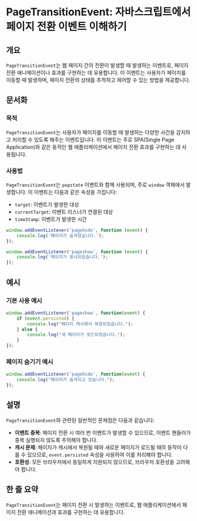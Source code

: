 <!--
Meta Description: # PageTransitionEvent: 자바스크립트에서 페이지 전환 이벤트 이해하기 ## 개요 `PageTransitionEvent`는 웹 페이지 간의 전환이 발생할 때 발생하는 이벤트로, 페이지 전환 애니메이션이나 효과를 구현하는 데 유용합니다. 이 이벤트는 사용자...
Meta Keywords: 페이지, pagetransitionevent, event, 페이지가, window
-->

# PageTransitionEvent: 자바스크립트에서 페이지 전환 이벤트 이해하기

## 개요
`PageTransitionEvent`는 웹 페이지 간의 전환이 발생할 때 발생하는 이벤트로, 페이지 전환 애니메이션이나 효과를 구현하는 데 유용합니다. 이 이벤트는 사용자가 페이지를 이동할 때 발생하며, 페이지 전환의 상태를 추적하고 제어할 수 있는 방법을 제공합니다.

## 문서화

### 목적
`PageTransitionEvent`는 사용자가 페이지를 이동할 때 발생하는 다양한 사건을 감지하고 처리할 수 있도록 해주는 이벤트입니다. 이 이벤트는 주로 SPA(Single Page Application)와 같은 동적인 웹 애플리케이션에서 페이지 전환 효과를 구현하는 데 사용됩니다.

### 사용법
`PageTransitionEvent`는 `popstate` 이벤트와 함께 사용되며, 주로 `window` 객체에서 발생합니다. 이 이벤트는 다음과 같은 속성을 가집니다:

- `target`: 이벤트가 발생한 대상
- `currentTarget`: 이벤트 리스너가 연결된 대상
- `timeStamp`: 이벤트가 발생한 시간

```javascript
window.addEventListener('pagehide', function (event) {
    console.log('페이지가 숨겨졌습니다.');
});

window.addEventListener('pageshow', function (event) {
    console.log('페이지가 표시되었습니다.');
});
```

## 예시

### 기본 사용 예시

```javascript
window.addEventListener('pageshow', function(event) {
    if (event.persisted) {
        console.log("페이지 캐시에서 복원되었습니다.");
    } else {
        console.log("새 페이지가 로드되었습니다.");
    }
});
```

### 페이지 숨기기 예시

```javascript
window.addEventListener('pagehide', function(event) {
    console.log("페이지가 숨겨지고 있습니다.");
});
```

## 설명
`PageTransitionEvent`와 관련된 일반적인 문제점은 다음과 같습니다:

- **이벤트 중복**: 페이지 전환 시 여러 번 이벤트가 발생할 수 있으므로, 이벤트 핸들러가 중복 실행되지 않도록 주의해야 합니다.
- **캐시 문제**: 페이지가 캐시에서 복원될 때와 새로운 페이지가 로드될 때의 동작이 다를 수 있으므로, `event.persisted` 속성을 사용하여 이를 처리해야 합니다.
- **호환성**: 모든 브라우저에서 동일하게 지원되지 않으므로, 브라우저 호환성을 고려해야 합니다.

## 한 줄 요약
`PageTransitionEvent`는 페이지 전환 시 발생하는 이벤트로, 웹 애플리케이션에서 페이지 전환 애니메이션과 효과를 구현하는 데 유용합니다.